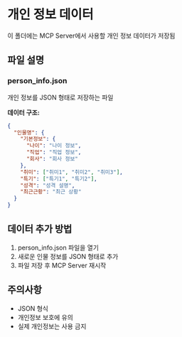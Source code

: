 # 개인 정보 데이터

이 폴더에는 MCP Server에서 사용할 개인 정보 데이터가 저장됨

## 파일 설명

### person_info.json
개인 정보를 JSON 형태로 저장하는 파일

**데이터 구조:**
```json
{
  "인물명": {
    "기본정보": {
      "나이": "나이 정보",
      "직업": "직업 정보",
      "회사": "회사 정보"
    },
    "취미": ["취미1", "취미2", "취미3"],
    "특기": ["특기1", "특기2"],
    "성격": "성격 설명",
    "최근근황": "최근 상황"
  }
}
```

## 데이터 추가 방법
1. person_info.json 파일을 열기
2. 새로운 인물 정보를 JSON 형태로 추가
3. 파일 저장 후 MCP Server 재시작

## 주의사항
- JSON 형식
- 개인정보 보호에 유의
- 실제 개인정보는 사용 금지
